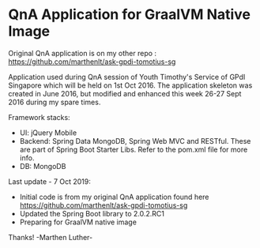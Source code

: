 # QnA Application for GraalVM Native Image
Original QnA application is on my other repo : https://github.com/marthenlt/ask-gpdi-tomotius-sg

Application used during QnA session of Youth Timothy's Service of GPdI Singapore which will be held on 1st Oct 2016.
The application skeleton was created in June 2016, but modified and enhanced this week 26-27 Sept 2016 during my spare times.

Framework stacks:
- UI: jQuery Mobile
- Backend: Spring Data MongoDB, Spring Web MVC and RESTful. These are part of Spring Boot Starter Libs. Refer to the pom.xml file for more info.
- DB: MongoDB

Last update - 7 Oct 2019:
- Initial code is from my original QnA application found here https://github.com/marthenlt/ask-gpdi-tomotius-sg
- Updated the Spring Boot library to 2.0.2.RC1
- Preparing for GraalVM native image

Thanks!
-Marthen Luther-
